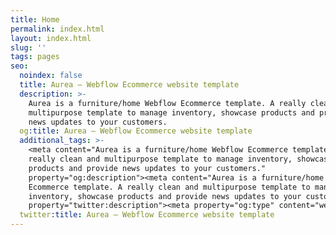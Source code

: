 ```yaml
---
title: Home
permalink: index.html
layout: index.html
slug: ''
tags: pages
seo:
  noindex: false
  title: Aurea – Webflow Ecommerce website template
  description: >-
    Aurea is a furniture/home Webflow Ecommerce template. A really clean and
    multipurpose template to manage inventory, showcase products and provide
    news updates to your customers.
  og:title: Aurea – Webflow Ecommerce website template
  additional_tags: >-
    <meta content="Aurea is a furniture/home Webflow Ecommerce template. A
    really clean and multipurpose template to manage inventory, showcase
    products and provide news updates to your customers."
    property="og:description"><meta content="Aurea is a furniture/home Webflow
    Ecommerce template. A really clean and multipurpose template to manage
    inventory, showcase products and provide news updates to your customers."
    property="twitter:description"><meta property="og:type" content="website">
  twitter:title: Aurea – Webflow Ecommerce website template
---
```



